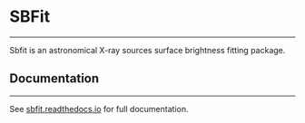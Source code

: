 # SBFit
-------

Sbfit is an astronomical X-ray sources surface brightness fitting package. 

## Documentation
----------------
See [sbfit.readthedocs.io](https://sbfit.readthedocs.io) for full documentation.

